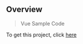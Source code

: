 ## Overview

> Vue Sample Code

To get this project, click [here](https://github.com/sddev0224/vue-contractor)
